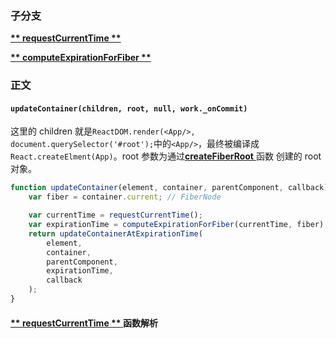 ### 子分支

[**\*\* requestCurrentTime \*\*** ](./requestCurrentTime.md)

[**\*\* computeExpirationForFiber \*\*** ](./computeExpirationForFiber.md)

### 正文

#### `updateContainer(children, root, null, work._onCommit)`

这里的 children 就是`ReactDOM.render(<App/>, document.querySelector('#root');`中的`<App/>`，最终被编译成`React.createElment(App)`。root 参数为通过[**createFiberRoot** ](./createFiberRoot.md)函数 创建的 root 对象。

```javascript
function updateContainer(element, container, parentComponent, callback) {
    var fiber = container.current; // FiberNode

    var currentTime = requestCurrentTime();
    var expirationTime = computeExpirationForFiber(currentTime, fiber);
    return updateContainerAtExpirationTime(
        element,
        container,
        parentComponent,
        expirationTime,
        callback
    );
}
```

#### [**\*\* requestCurrentTime \*\*** ](./requestCurrentTime.md) 函数解析
